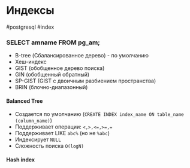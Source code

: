 # Индексы
#postgresql #index

### SELECT amname FROM pg_am;
- B-tree (Сбалансированное дерево) - по умолчанию
- Хеш-индекс
- GIST (обобщенное дерево поиска)
- GIN (обобщенный обратный)
- SP-GIST (GIST с двоичным разбиением пространства)
- BRIN (блочно-диапазонный)

#### Balanced Tree
- Создается по умолчанию (`CREATE INDEX index_name ON table_name (column_name)`)
- Поддерживает операции:
	`<,>,<=,>=,=`
-  Поддерживает LIKE `abc%` (но не `%abc`)
- Индексирует `NULL`
- Сложность поиска `O(logN)`

#### Hash index
